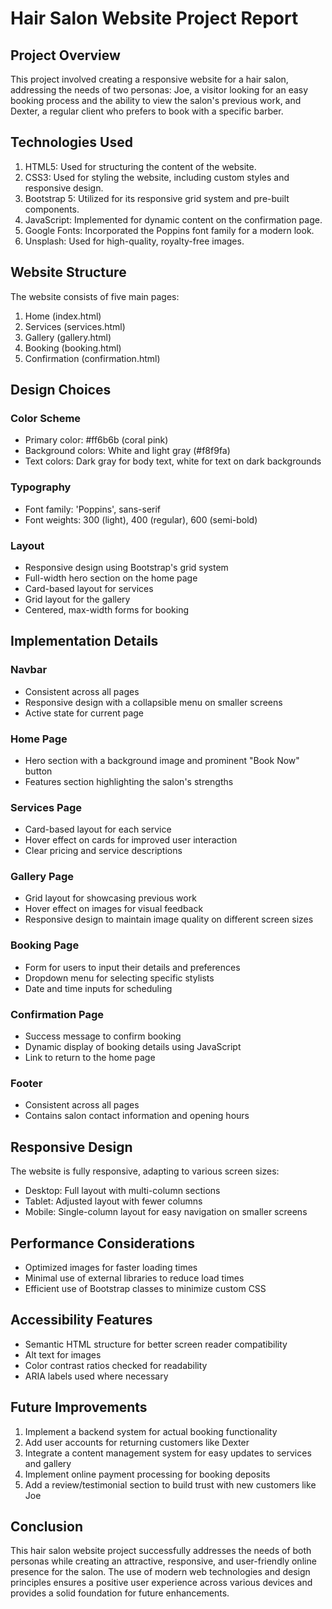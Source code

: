 # Hair Salon Website Project Report

## Project Overview

This project involved creating a responsive website for a hair salon, addressing the needs of two personas: Joe, a visitor looking for an easy booking process and the ability to view the salon's previous work, and Dexter, a regular client who prefers to book with a specific barber.

## Technologies Used

1. HTML5: Used for structuring the content of the website.
2. CSS3: Used for styling the website, including custom styles and responsive design.
3. Bootstrap 5: Utilized for its responsive grid system and pre-built components.
4. JavaScript: Implemented for dynamic content on the confirmation page.
5. Google Fonts: Incorporated the Poppins font family for a modern look.
6. Unsplash: Used for high-quality, royalty-free images.

## Website Structure

The website consists of five main pages:

1. Home (index.html)
2. Services (services.html)
3. Gallery (gallery.html)
4. Booking (booking.html)
5. Confirmation (confirmation.html)

## Design Choices

### Color Scheme
- Primary color: #ff6b6b (coral pink)
- Background colors: White and light gray (#f8f9fa)
- Text colors: Dark gray for body text, white for text on dark backgrounds

### Typography
- Font family: 'Poppins', sans-serif
- Font weights: 300 (light), 400 (regular), 600 (semi-bold)

### Layout
- Responsive design using Bootstrap's grid system
- Full-width hero section on the home page
- Card-based layout for services
- Grid layout for the gallery
- Centered, max-width forms for booking

## Implementation Details

### Navbar
- Consistent across all pages
- Responsive design with a collapsible menu on smaller screens
- Active state for current page

### Home Page
- Hero section with a background image and prominent "Book Now" button
- Features section highlighting the salon's strengths

### Services Page
- Card-based layout for each service
- Hover effect on cards for improved user interaction
- Clear pricing and service descriptions

### Gallery Page
- Grid layout for showcasing previous work
- Hover effect on images for visual feedback
- Responsive design to maintain image quality on different screen sizes

### Booking Page
- Form for users to input their details and preferences
- Dropdown menu for selecting specific stylists
- Date and time inputs for scheduling

### Confirmation Page
- Success message to confirm booking
- Dynamic display of booking details using JavaScript
- Link to return to the home page

### Footer
- Consistent across all pages
- Contains salon contact information and opening hours

## Responsive Design

The website is fully responsive, adapting to various screen sizes:
- Desktop: Full layout with multi-column sections
- Tablet: Adjusted layout with fewer columns
- Mobile: Single-column layout for easy navigation on smaller screens

## Performance Considerations

- Optimized images for faster loading times
- Minimal use of external libraries to reduce load times
- Efficient use of Bootstrap classes to minimize custom CSS

## Accessibility Features

- Semantic HTML structure for better screen reader compatibility
- Alt text for images
- Color contrast ratios checked for readability
- ARIA labels used where necessary

## Future Improvements

1. Implement a backend system for actual booking functionality
2. Add user accounts for returning customers like Dexter
3. Integrate a content management system for easy updates to services and gallery
4. Implement online payment processing for booking deposits
5. Add a review/testimonial section to build trust with new customers like Joe

## Conclusion

This hair salon website project successfully addresses the needs of both personas while creating an attractive, responsive, and user-friendly online presence for the salon. The use of modern web technologies and design principles ensures a positive user experience across various devices and provides a solid foundation for future enhancements.
